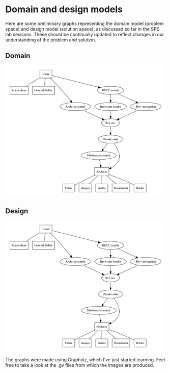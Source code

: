 # Domain and design models

Here are some preliminary graphs representing the domain model (problem space)
and design model (solution space), as discussed so far in the SPE lab
sessions. These should be continually updated to reflect changes in our
understanding of the problem and solution.

## Domain

![](docs/graphviz/domain-model.png?raw=true)

## Design

![](docs/graphviz/domain-model.png?raw=true)

The graphs were made using Graphviz, which I've just started learning. Feel
free to take a look at the .gv files from which the images are produced.

